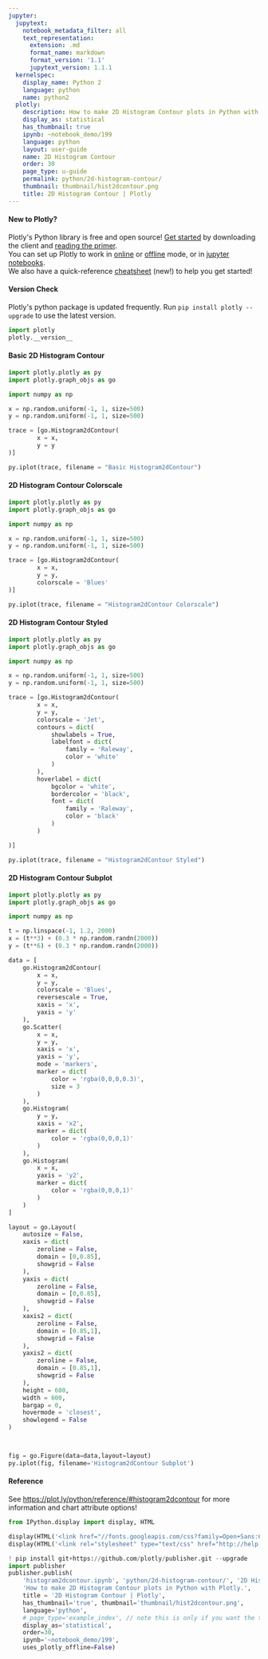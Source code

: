 ```yaml
---
jupyter:
  jupytext:
    notebook_metadata_filter: all
    text_representation:
      extension: .md
      format_name: markdown
      format_version: '1.1'
      jupytext_version: 1.1.1
  kernelspec:
    display_name: Python 2
    language: python
    name: python2
  plotly:
    description: How to make 2D Histogram Contour plots in Python with Plotly.
    display_as: statistical
    has_thumbnail: true
    ipynb: ~notebook_demo/199
    language: python
    layout: user-guide
    name: 2D Histogram Contour
    order: 30
    page_type: u-guide
    permalink: python/2d-histogram-contour/
    thumbnail: thumbnail/hist2dcontour.png
    title: 2D Histogram Contour | Plotly
---
```


#### New to Plotly?
Plotly's Python library is free and open source! [Get started](https://plot.ly/python/getting-started/) by downloading the client and [reading the primer](https://plot.ly/python/getting-started/).
<br>You can set up Plotly to work in [online](https://plot.ly/python/getting-started/#initialization-for-online-plotting) or [offline](https://plot.ly/python/getting-started/#initialization-for-offline-plotting) mode, or in [jupyter notebooks](https://plot.ly/python/getting-started/#start-plotting-online).
<br>We also have a quick-reference [cheatsheet](https://images.plot.ly/plotly-documentation/images/python_cheat_sheet.pdf) (new!) to help you get started!


#### Version Check
Plotly's python package is updated frequently. Run `pip install plotly --upgrade` to use the latest version.

```python
import plotly
plotly.__version__
```

#### Basic 2D Histogram Contour

```python
import plotly.plotly as py
import plotly.graph_objs as go

import numpy as np

x = np.random.uniform(-1, 1, size=500)
y = np.random.uniform(-1, 1, size=500)

trace = [go.Histogram2dContour(
        x = x,
        y = y
)]

py.iplot(trace, filename = "Basic Histogram2dContour")
```

#### 2D Histogram Contour Colorscale

```python
import plotly.plotly as py
import plotly.graph_objs as go

import numpy as np

x = np.random.uniform(-1, 1, size=500)
y = np.random.uniform(-1, 1, size=500)

trace = [go.Histogram2dContour(
        x = x,
        y = y,
        colorscale = 'Blues'
)]

py.iplot(trace, filename = "Histogram2dContour Colorscale")
```

#### 2D Histogram Contour Styled

```python
import plotly.plotly as py
import plotly.graph_objs as go

import numpy as np

x = np.random.uniform(-1, 1, size=500)
y = np.random.uniform(-1, 1, size=500)

trace = [go.Histogram2dContour(
        x = x,
        y = y,
        colorscale = 'Jet',
        contours = dict(
            showlabels = True,
            labelfont = dict(
                family = 'Raleway',
                color = 'white'
            )
        ),
        hoverlabel = dict(
            bgcolor = 'white',
            bordercolor = 'black',
            font = dict(
                family = 'Raleway',
                color = 'black'
            )
        )

)]

py.iplot(trace, filename = "Histogram2dContour Styled")
```

#### 2D Histogram Contour Subplot

```python
import plotly.plotly as py
import plotly.graph_objs as go

import numpy as np

t = np.linspace(-1, 1.2, 2000)
x = (t**3) + (0.3 * np.random.randn(2000))
y = (t**6) + (0.3 * np.random.randn(2000))

data = [
    go.Histogram2dContour(
        x = x,
        y = y,
        colorscale = 'Blues',
        reversescale = True,
        xaxis = 'x',
        yaxis = 'y'
    ),
    go.Scatter(
        x = x,
        y = y,
        xaxis = 'x',
        yaxis = 'y',
        mode = 'markers',
        marker = dict(
            color = 'rgba(0,0,0,0.3)',
            size = 3
        )
    ),
    go.Histogram(
        y = y,
        xaxis = 'x2',
        marker = dict(
            color = 'rgba(0,0,0,1)'
        )
    ),
    go.Histogram(
        x = x,
        yaxis = 'y2',
        marker = dict(
            color = 'rgba(0,0,0,1)'
        )
    )
]

layout = go.Layout(
    autosize = False,
    xaxis = dict(
        zeroline = False,
        domain = [0,0.85],
        showgrid = False
    ),
    yaxis = dict(
        zeroline = False,
        domain = [0,0.85],
        showgrid = False
    ),
    xaxis2 = dict(
        zeroline = False,
        domain = [0.85,1],
        showgrid = False
    ),
    yaxis2 = dict(
        zeroline = False,
        domain = [0.85,1],
        showgrid = False
    ),
    height = 600,
    width = 600,
    bargap = 0,
    hovermode = 'closest',
    showlegend = False
)



fig = go.Figure(data=data,layout=layout)
py.iplot(fig, filename='Histogram2dContour Subplot')
```

#### Reference
See https://plot.ly/python/reference/#histogram2dcontour for more information and chart attribute options!

```python
from IPython.display import display, HTML

display(HTML('<link href="//fonts.googleapis.com/css?family=Open+Sans:600,400,300,200|Inconsolata|Ubuntu+Mono:400,700" rel="stylesheet" type="text/css" />'))
display(HTML('<link rel="stylesheet" type="text/css" href="http://help.plot.ly/documentation/all_static/css/ipython-notebook-custom.css">'))

! pip install git+https://github.com/plotly/publisher.git --upgrade
import publisher
publisher.publish(
    'histogram2dcontour.ipynb', 'python/2d-histogram-contour/', '2D Histogram Contour',
    'How to make 2D Histogram Contour plots in Python with Plotly.',
    title = '2D Histogram Contour | Plotly',
    has_thumbnail='true', thumbnail='thumbnail/hist2dcontour.png',
    language='python',
    # page_type='example_index', // note this is only if you want the tutorial to appear on the main page: plot.ly/python
    display_as='statistical',
    order=30,
    ipynb='~notebook_demo/199',
    uses_plotly_offline=False)
```

```python

```
